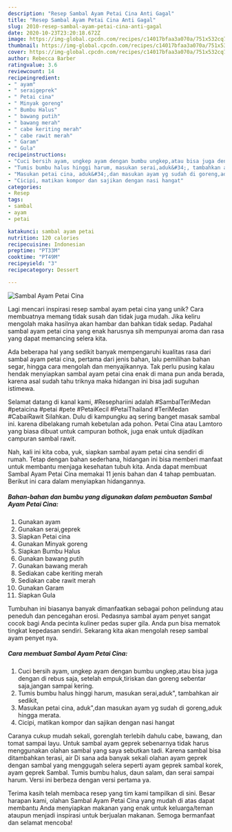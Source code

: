 ```yaml
---
description: "Resep Sambal Ayam Petai Cina Anti Gagal"
title: "Resep Sambal Ayam Petai Cina Anti Gagal"
slug: 2010-resep-sambal-ayam-petai-cina-anti-gagal
date: 2020-10-23T23:20:18.672Z
image: https://img-global.cpcdn.com/recipes/c14017bfaa3a070a/751x532cq70/sambal-ayam-petai-cina-foto-resep-utama.jpg
thumbnail: https://img-global.cpcdn.com/recipes/c14017bfaa3a070a/751x532cq70/sambal-ayam-petai-cina-foto-resep-utama.jpg
cover: https://img-global.cpcdn.com/recipes/c14017bfaa3a070a/751x532cq70/sambal-ayam-petai-cina-foto-resep-utama.jpg
author: Rebecca Barber
ratingvalue: 3.6
reviewcount: 14
recipeingredient:
- " ayam"
- " seraigeprek"
- " Petai cina"
- " Minyak goreng"
- " Bumbu Halus"
- " bawang putih"
- " bawang merah"
- " cabe keriting merah"
- " cabe rawit merah"
- " Garam"
- " Gula"
recipeinstructions:
- "Cuci bersih ayam, ungkep ayam dengan bumbu ungkep,atau bisa juga dengan di rebus saja, setelah empuk,tiriskan dan goreng sebentar saja,jangan sampai kering."
- "Tumis bumbu halus hinggi harum, masukan serai,aduk&#34;, tambahkan air sedikit,"
- "Masukan petai cina, aduk&#34;,dan masukan ayam yg sudah di goreng,aduk hingga merata."
- "Cicipi, matikan kompor dan sajikan dengan nasi hangat"
categories:
- Resep
tags:
- sambal
- ayam
- petai

katakunci: sambal ayam petai 
nutrition: 120 calories
recipecuisine: Indonesian
preptime: "PT33M"
cooktime: "PT49M"
recipeyield: "3"
recipecategory: Dessert

---
```



![Sambal Ayam Petai Cina](https://img-global.cpcdn.com/recipes/c14017bfaa3a070a/751x532cq70/sambal-ayam-petai-cina-foto-resep-utama.jpg)

Lagi mencari inspirasi resep sambal ayam petai cina yang unik? Cara membuatnya memang tidak susah dan tidak juga mudah. Jika keliru mengolah maka hasilnya akan hambar dan bahkan tidak sedap. Padahal sambal ayam petai cina yang enak harusnya sih mempunyai aroma dan rasa yang dapat memancing selera kita.

Ada beberapa hal yang sedikit banyak mempengaruhi kualitas rasa dari sambal ayam petai cina, pertama dari jenis bahan, lalu pemilihan bahan segar, hingga cara mengolah dan menyajikannya. Tak perlu pusing kalau hendak menyiapkan sambal ayam petai cina enak di mana pun anda berada, karena asal sudah tahu triknya maka hidangan ini bisa jadi suguhan istimewa.

Selamat datang di kanal kami, #Resephariini adalah #SambalTeriMedan #petaicina #petai #pete #PetaiKecil #PetaiThailand #TeriMedan #CabaiRawit Silahkan. Dulu di kampungku aq sering banget masak sambal ini. karena dibelakang rumah kebetulan ada pohon. Petai Cina atau Lamtoro yang biasa dibuat untuk campuran bothok, juga enak untuk dijadikan campuran sambal rawit.


Nah, kali ini kita coba, yuk, siapkan sambal ayam petai cina sendiri di rumah. Tetap dengan bahan sederhana, hidangan ini bisa memberi manfaat untuk membantu menjaga kesehatan tubuh kita. Anda dapat membuat Sambal Ayam Petai Cina memakai 11 jenis bahan dan 4 tahap pembuatan. Berikut ini cara dalam menyiapkan hidangannya.

<!--inarticleads1-->

##### Bahan-bahan dan bumbu yang digunakan dalam pembuatan Sambal Ayam Petai Cina:

1. Gunakan  ayam
1. Gunakan  serai,geprek
1. Siapkan  Petai cina
1. Gunakan  Minyak goreng
1. Siapkan  Bumbu Halus
1. Gunakan  bawang putih
1. Gunakan  bawang merah
1. Sediakan  cabe keriting merah
1. Sediakan  cabe rawit merah
1. Gunakan  Garam
1. Siapkan  Gula


Tumbuhan ini biasanya banyak dimanfaatkan sebagai pohon pelindung atau peneduh dan pencegahan erosi. Pedasnya sambal ayam penyet sangat cocok bagi Anda pecinta kuliner pedas super gila. Anda pun bisa mematok tingkat kepedasan sendiri. Sekarang kita akan mengolah resep sambal ayam penyet nya. 

<!--inarticleads2-->

##### Cara membuat Sambal Ayam Petai Cina:

1. Cuci bersih ayam, ungkep ayam dengan bumbu ungkep,atau bisa juga dengan di rebus saja, setelah empuk,tiriskan dan goreng sebentar saja,jangan sampai kering.
1. Tumis bumbu halus hinggi harum, masukan serai,aduk&#34;, tambahkan air sedikit,
1. Masukan petai cina, aduk&#34;,dan masukan ayam yg sudah di goreng,aduk hingga merata.
1. Cicipi, matikan kompor dan sajikan dengan nasi hangat


Caranya cukup mudah sekali, gorenglah terlebih dahulu cabe, bawang, dan tomat sampai layu. Untuk sambal ayam geprek sebenarnya tidak harus menggunakan olahan sambal yang saya sebutkan tadi. Karena sambal bisa ditambahkan terasi, air Di sana ada banyak sekali olahan ayam geprek dengan sambal yang menggugah selera seperti ayam geprek sambal korek, ayam geprek Sambal. Tumis bumbu halus, daun salam, dan serai sampai harum. Versi ini berbeza dengan versi pertama ya. 

Terima kasih telah membaca resep yang tim kami tampilkan di sini. Besar harapan kami, olahan Sambal Ayam Petai Cina yang mudah di atas dapat membantu Anda menyiapkan makanan yang enak untuk keluarga/teman ataupun menjadi inspirasi untuk berjualan makanan. Semoga bermanfaat dan selamat mencoba!
